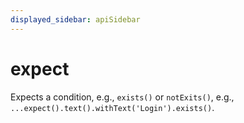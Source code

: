 ```yaml
---
displayed_sidebar: apiSidebar
---
```

# expect

Expects a condition, e.g., `exists()` or `notExits()`,
 e.g., `...expect().text().withText('Login').exists()`.

